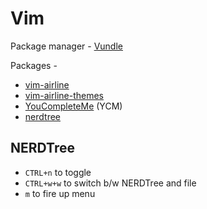 # Vim

Package manager - [Vundle](https://github.com/VundleVim/Vundle.vim)

Packages - 
* [vim-airline](https://github.com/vim-airline/vim-airline)
* [vim-airline-themes](https://github.com/vim-airline/vim-airline-themes)
* [YouCompleteMe](https://github.com/ycm-core/YouCompleteMe) (YCM)
* [nerdtree](https://github.com/scrooloose/nerdtree)


## NERDTree

* `CTRL+n` to toggle
* `CTRL+w+w` to switch b/w NERDTree and file
* `m` to fire up menu